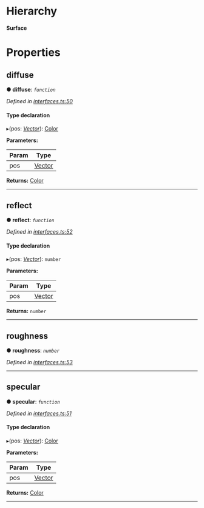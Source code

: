 

# Hierarchy

**Surface**

# Properties

<a id="diffuse"></a>

##  diffuse

**● diffuse**: *`function`*

*Defined in [interfaces.ts:50](https://github.com/tgreyjs/typedoc-plugin-markdown/blob/master/test/src/interfaces.ts#L50)*

#### Type declaration
▸(pos: *[Vector](../classes/_interfaces_.vector.md)*): [Color](../classes/_interfaces_.color.md)

**Parameters:**

| Param | Type |
| ------ | ------ |
| pos | [Vector](../classes/_interfaces_.vector.md) |

**Returns:** [Color](../classes/_interfaces_.color.md)

___
<a id="reflect"></a>

##  reflect

**● reflect**: *`function`*

*Defined in [interfaces.ts:52](https://github.com/tgreyjs/typedoc-plugin-markdown/blob/master/test/src/interfaces.ts#L52)*

#### Type declaration
▸(pos: *[Vector](../classes/_interfaces_.vector.md)*): `number`

**Parameters:**

| Param | Type |
| ------ | ------ |
| pos | [Vector](../classes/_interfaces_.vector.md) |

**Returns:** `number`

___
<a id="roughness"></a>

##  roughness

**● roughness**: *`number`*

*Defined in [interfaces.ts:53](https://github.com/tgreyjs/typedoc-plugin-markdown/blob/master/test/src/interfaces.ts#L53)*

___
<a id="specular"></a>

##  specular

**● specular**: *`function`*

*Defined in [interfaces.ts:51](https://github.com/tgreyjs/typedoc-plugin-markdown/blob/master/test/src/interfaces.ts#L51)*

#### Type declaration
▸(pos: *[Vector](../classes/_interfaces_.vector.md)*): [Color](../classes/_interfaces_.color.md)

**Parameters:**

| Param | Type |
| ------ | ------ |
| pos | [Vector](../classes/_interfaces_.vector.md) |

**Returns:** [Color](../classes/_interfaces_.color.md)

___

